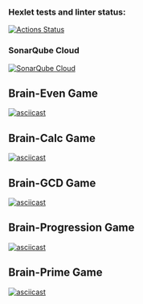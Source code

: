 ### Hexlet tests and linter status:
[![Actions Status](https://github.com/KrllAntv/python-project-49/actions/workflows/hexlet-check.yml/badge.svg)](https://github.com/KrllAntv/python-project-49/actions)
### SonarQube Cloud
[![SonarQube Cloud](https://sonarcloud.io/images/project_badges/sonarcloud-highlight.svg)](https://sonarcloud.io/summary/new_code?id=KrllAntv_python-project-49)

## Brain-Even Game 
[![asciicast](https://asciinema.org/a/HDwSSX3vsLjw1CGL2JDHc3DV5.svg)](https://asciinema.org/a/HDwSSX3vsLjw1CGL2JDHc3DV5)

## Brain-Calc Game 
[![asciicast](https://asciinema.org/a/U4diH9QaXnJw2aa6hljVWV7YD.svg)](https://asciinema.org/a/U4diH9QaXnJw2aa6hljVWV7YD)

## Brain-GCD Game
[![asciicast](https://asciinema.org/a/X3Vcg6IzxwTDurn0TdDZtxCTE.svg)](https://asciinema.org/a/X3Vcg6IzxwTDurn0TdDZtxCTE)

## Brain-Progression Game
[![asciicast](https://asciinema.org/a/KIzyMzdczuzu6GwxCVvpG1Cw6.svg)](https://asciinema.org/a/KIzyMzdczuzu6GwxCVvpG1Cw6)

## Brain-Prime Game
[![asciicast](https://asciinema.org/a/VBmykeqwlTaeHh6RJtZGOIfzx.svg)](https://asciinema.org/a/VBmykeqwlTaeHh6RJtZGOIfzx)